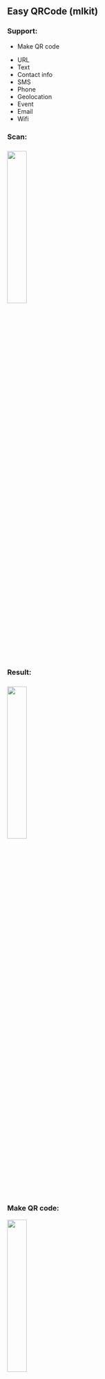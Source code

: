 <h2>Easy QRCode (mlkit)</h2>
<h3>Support:</h3>
<ul>
  <li> Make QR code </li>
</ul>
<ul>
<li>URL</li>
<li>Text</li>
<li>Contact info</li>
<li>SMS</li>
<li>Phone</li>
<li>Geolocation</li>
<li>Event</li>
<li>Email</li>
<li>Wifi</li>
</ul>
<h3>Scan:<h3>
<img src="https://i.imgur.com/oOAcY3T.png" width="30%" height="30%">
<h3>Result:<h3>
<img src="https://i.imgur.com/Hlhr6oR.png" width="30%" height="30%">
<h3>Make QR code:</h3>
<img src="https://i.imgur.com/rN8z62B.png" width="30%" height="30%">
<br>
Dev: Nguyen Minh Duc

